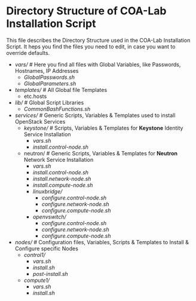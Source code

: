 # Directory Structure of COA-Lab Installation Script

This file describes the Directory Structure used in the COA-Lab Installation Script.
It heps you find the files you need to edit, in case you want to override defaults.

* _vars/_       # Here you find all files with Global Variables, like Passwords, Hostnames, IP Addresses
  * _GlobalPasswords.sh_
  * _GlobalParameters.sh_
* _templates/_  # All Global file Templates
  * etc.hosts
* _lib/_        # Global Script Libraries
  * _CommonBashFunctions.sh_
* _services/_   # Generic Scripts, Variables & Templates used to install OpenStack Services
  * _keystone/_ # Scripts, Variables & Templates for **Keystone** Identity Service Installation
    * _vars.sh_
    * _install.control-node.sh_
  * neutron/  # Generic Scripts, Variables & Templates for **Neutron** Network Service Installation  
    * _vars.sh_
    * _install.control-node.sh_
    * _install.network-node.sh_
    * _install.compute-node.sh_
    * _linuxbridge/_
      * _configure.control-node.sh_
      * _configure.network-node.sh_
      * _configure.compute-node.sh_
    * _openvswitch/_
      * _configure.control-node.sh_
      * _configure.network-node.sh_
      * _configure.compute-node.sh_
* _nodes/_      # Configuration files, Variables, Scripts & Templates to Install & Configure specific Nodes
  * _control1/_
    * _vars.sh_
    * _install.sh_
    * _post-install.sh_
  * _compute1/_
    * _vars.sh_
    * _install.sh_
